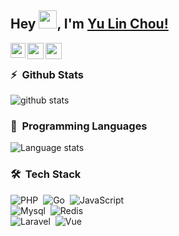 ## Hey <img src="https://github.com/TheDudeThatCode/TheDudeThatCode/blob/master/Assets/Hi.gif" width="29px">, I'm [Yu Lin Chou!](https://www.linkedin.com/in/yozero/) 

<a href="https://www.linkedin.com/in/yozero/">
  <img align="left" width="24px" src="https://cdn.jsdelivr.net/npm/simple-icons@v3/icons/linkedin.svg"  />
</a>
<a href="mailto:sarah82529@gmail.com">
  <img align="left" width="26px" src="https://cdn.jsdelivr.net/npm/simple-icons@v3/icons/gmail.svg" />
</a>
<a href="https://medium.com/@yulinchou">
  <img align="left" width="26px" src="https://cdn.jsdelivr.net/npm/simple-icons@v3/icons/medium.svg" />
</a>


<br />

### ⚡  &nbsp;Github Stats

![github stats](https://github-readme-stats.vercel.app/api?username=xup6m6fu04&show_icons=true&hide_border=true)&nbsp;&nbsp;</br>

### 🔭 &nbsp;Programming Languages
![Language stats](https://github-readme-stats-eight-theta.vercel.app/api/top-langs/?username=xup6m6fu04&layout=compact&langs_count=8&hide_border=true)
<br />

### 🛠 &nbsp;Tech Stack

![PHP](https://img.shields.io/badge/-PHP-05122A?style=flat&logo=PHP)&nbsp;
![Go](https://img.shields.io/badge/-Go-05122A?style=flat&logo=go)&nbsp;
![JavaScript](https://img.shields.io/badge/-JavaScript-05122A?style=flat&logo=javascript)&nbsp; \
![Mysql](https://img.shields.io/badge/-MySQL-05122A?style=flat&logo=mysql)&nbsp;
![Redis](https://img.shields.io/badge/-Redis-05122A?style=flat&logo=redis)&nbsp; \
![Laravel](https://img.shields.io/badge/-Laravel-05122A?style=flat&logo=laravel&logoColor=orange)&nbsp;
![Vue](https://img.shields.io/badge/-Vue-05122A?style=flat&logo=vuedotjs)&nbsp;





<!--
![visitors](https://visitor-badge.laobi.icu/badge?page_id=xup6m6fu04.xup6m6fu04)

**xup6m6fu04/xup6m6fu04** is a ✨ _special_ ✨ repository because its `README.md` (this file) appears on your GitHub profile.

Here are some ideas to get you started:

- 🔭 I’m currently working on ...
- 🌱 I’m currently learning ...
- 👯 I’m looking to collaborate on ...
- 🤔 I’m looking for help with ...
- 💬 Ask me about ...
- 📫 How to reach me: ...
- 😄 Pronouns: ...
- ⚡ Fun fact: ...
-->

